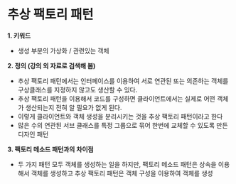 # 추상 팩토리 패턴

<b> 1. 키워드 </b>
 - 생성 부분의 가상화 / 관련있는 객체

<b> 2. 정의 (강의 외 자료로 검색해 봄) </b>
 - 추상 팩토리 패턴에서는 인터페이스를 이용하여 서로 연관된 또는 의존하는 객체를 구상클래스를 지정하지 않고도 생산할 수 있다.
 - 추상 팩토리 패턴을 이용해서 코드를 구성하면 클라이언트에서는 실제로 어떤 객체가 생산되는지 전혀 알 필요가 없게 된다.
 - 이렇게 클라이언트와 객체 생성을 분리시키는 것을 추상 팩토리 패턴이라고 한다
 - 많은 수의 연관된 서브 클래스를 특정 그룹으로 묶어 한번에 교체할 수 있도록 만든 디자인 패턴
 
<b> 3. 팩토리 메소드 패턴과의 차이점 </b>
 - 두 가지 패턴 모두 객체를 생성하는 일을 하지만, 팩토리 메소드 패턴은 상속을 이용해서 객체를 생성하고
   추상 팩토리 패턴은 객체 구성을 이용하여 객체를 생성
